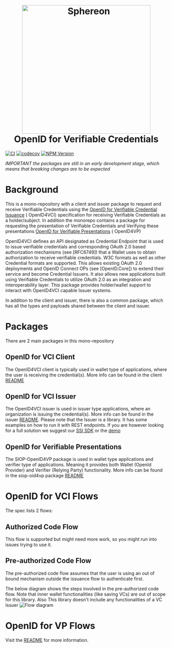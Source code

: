 <h1 align="center">
  <br>
  <a href="https://www.sphereon.com"><img src="https://sphereon.com/content/themes/sphereon/assets/img/logo.svg" alt="Sphereon" width="400"></a>
    <br>OpenID for Verifiable Credentials
  <br>
</h1>

[![CI](https://github.com/Sphereon-Opensource/OID4VCI/actions/workflows/build-test-on-pr.yml/badge.svg)](https://github.com/Sphereon-Opensource/OID4VCI/actions/workflows/build-test-on-pr.yml) [![codecov](https://codecov.io/gh/Sphereon-Opensource/OID4VCI/branch/develop/graph/badge.svg)](https://codecov.io/gh/Sphereon-Opensource/OID4VCI) [![NPM Version](https://img.shields.io/npm/v/@sphereon/oid4vci-client.svg)](https://npm.im/@sphereon/oid4vci-client)

_IMPORTANT the packages are still in an early development stage, which means that breaking changes are to be expected_

# Background

This is a mono-repository with a client and issuer package to request and receive Verifiable Credentials using
the [OpenID for Verifiable Credential Issuance](https://openid.net/specs/openid-4-verifiable-credential-issuance-1_0.html) (
OpenID4VCI) specification for receiving Verifiable Credentials as a holder/subject. In addition the monorepo contains a package
for requesting the presentation of Verifiable Credentials and Verifying these presentations [OpenID for Verifiable Presentations](https://openid.net/specs/openid-4-verifiable-presentations-1_0.html) (
OpenID4VP)

OpenID4VCI defines an API designated as Credential Endpoint that is used to issue verifiable credentials and
corresponding OAuth 2.0 based authorization mechanisms (see [RFC6749]) that a Wallet uses to obtain authorization to
receive verifiable credentials. W3C formats as well as other Credential formats are supported. This allows existing
OAuth 2.0 deployments and OpenID Connect OPs (see [OpenID.Core]) to extend their service and become Credential Issuers.
It also allows new applications built using Verifiable Credentials to utilize OAuth 2.0 as an integration and
interoperability layer. This package provides holder/wallet support to interact with OpenID4VCI capable Issuer systems.

In addition to the client and issuer, there is also a common package, which has all the types and payloads shared between the client and issuer.

# Packages
There are 2 main packages in this mono-repository

## OpenID for VCI Client

The OpenID4VCI client is typically used in wallet type of applications, where the user is receiving the credential(s). More info can be found in the client [README](./packages/client/README.md)

## OpenID for VCI Issuer

The OpenID4VCI issuer is used in issuer type applications, where an organization is issuing the credential(s). More info can be found in the issuer [README](./packages/issuer/README.md). 
Please note that the Issuer is a library. It has some examples on how to run it with REST endpoints. If you are however looking for a full solution we suggest our [SSI SDK](https://github.com/Sphereon-Opensource/ssi-sdk) or the [demo](https://github.com/Sphereon-Opensource/OID4VC-demo)

## OpenID for Verifiable Presentations

The SIOP-OpenID4VP package is used in wallet type applications and verifier type of applications. Meaning it provides both Wallet (OpenId Provider) and Verifier (Relying Party) functionality. More info can be found in the siop-oid4vp package [README](./packages/siop-oid4vp/README.md)

# OpenID for VCI Flows

The spec lists 2 flows:

## Authorized Code Flow

This flow is supported but might need more work, so you might run into issues trying to use it.

## Pre-authorized Code Flow

The pre-authorized code flow assumes that the user is using an out of bound mechanism outside the issuance flow to
authenticate first.

The below diagram shows the steps involved in the pre-authorized code flow. Note that inner wallet functionalities (like
saving VCs) are out of scope for this library. Also This library doesn't include any functionalities of a VC Issuer
![Flow diagram](https://www.plantuml.com/plantuml/proxy?cache=no&src=https://raw.githubusercontent.com/Sphereon-Opensource/OID4VCI-client/develop/docs/preauthorized-code-flow.puml)

# OpenID for VP Flows

Visit the [README](./packages/siop-oid4vp/README.md) for more information.
